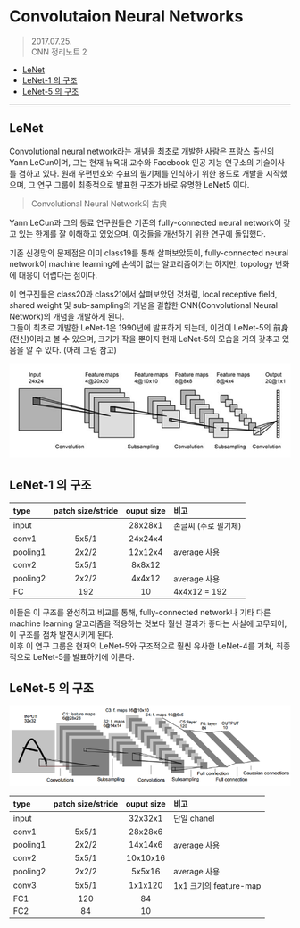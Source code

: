 
Convolutaion Neural Networks
=====================================
> 2017.07.25.  
> CNN 정리노트 2

<!-- TOC -->

- [LeNet](#lenet)
- [LeNet-1 의 구조](#lenet-1-의-구조)
- [LeNet-5 의 구조](#lenet-5-의-구조)

<!-- /TOC -->
---


## LeNet

Convolutional neural network라는 개념을 최초로 개발한 사람은 프랑스 출신의 Yann LeCun이며, 그는 현재 뉴욕대 교수와 Facebook 인공 지능 연구소의 기술이사를 겸하고 있다. 원래 우편번호와 수표의 필기체를 인식하기 위한 용도로 개발을 시작했으며, 그 연구 그룹이 최종적으로 발표한 구조가 바로 유명한 LeNet5 이다.

> Convolutional Neural Network의 古典

Yann LeCun과 그의 동료 연구원들은 기존의 fully-connected neural network이 갖고 있는 한계를 잘 이해하고 있었으며, 이것들을 개선하기 위한 연구에 돌입했다.

기존 신경망의 문제점은 이미 class19를 통해 살펴보았듯이, fully-connected neural network이 machine learning에 손색이 없는 알고리즘이기는 하지만, topology 변화에 대응이 어렵다는 점이다.

이 연구진들은 class20과 class21에서 살펴보았던 것처럼, local receptive field, shared weight 및 sub-sampling의 개념을 결합한 CNN(Convolutional Neural Network)의 개념을 개발하게 된다.  
그들이 최초로 개발한 LeNet-1은 1990년에 발표하게 되는데, 이것이 LeNet-5의 前身(전신)이라고 볼 수 있으며, 크기가 작을 뿐이지 현재 LeNet-5의 모습을 거의  갖추고 있음을 알 수 있다. (아래 그림 참고)  

![](./images/LeNet1.png)

## LeNet-1 의 구조

type        |patch size/stride  |   ouput size  | 비고
:-----------|:-----------------:|:-------------:|:-------------
input       |                   |   28x28x1     | 손글씨 (주로 필기체)
conv1       |   5x5/1           |   24x24x4     |
pooling1    |   2x2/2           |   12x12x4     | average 사용
conv2       |   5x5/1           |   8x8x12      |
pooling2    |   2x2/2           |   4x4x12      | average 사용
FC          |   192             |   10          | 4x4x12 = 192


이들은 이 구조를 완성하고 비교를 통해, fully-connected network나 기타 다른 machine learning 알고리즘을 적용하는 것보다 훨씬 결과가 좋다는 사실에 고무되어, 이 구조를 점차 발전시키게 된다.  
이후 이 연구 그룹은 현재의 LeNet-5와 구조적으로 훨씬 유사한 LeNet-4를 거쳐, 최종적으로 LeNet-5를 발표하기에 이른다.
   
## LeNet-5 의 구조

![](./images/LeNet5.png)

type        |patch size/stride  |   ouput size  | 비고
:-----------|:-----------------:|:-------------:|:-------------
input       |                   |   32x32x1     | 단일 chanel
conv1       |   5x5/1           |   28x28x6     |
pooling1    |   2x2/2           |   14x14x6     | average 사용
conv2       |   5x5/1           |   10x10x16    |
pooling2    |   2x2/2           |   5x5x16      | average 사용
conv3       |   5x5/1           |   1x1x120     | 1x1 크기의 feature-map
FC1         |   120             |   84          | 
FC2         |   84              |   10          |


